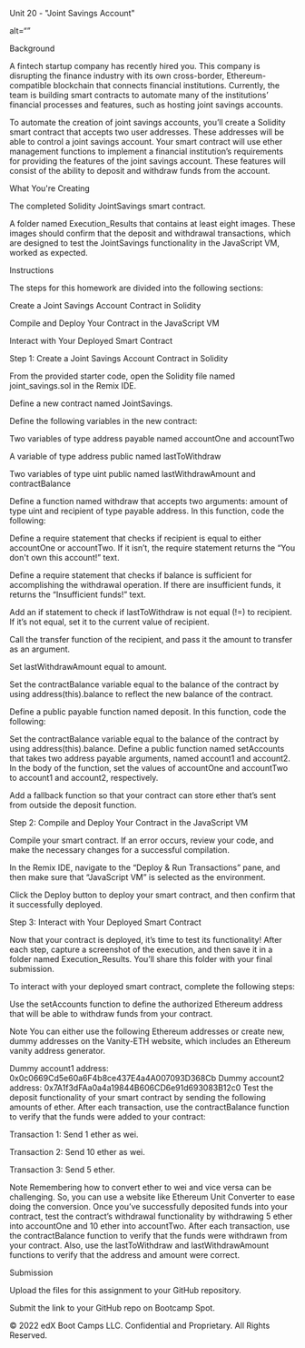Unit 20 - "Joint Savings Account"

alt=“”

Background

A fintech startup company has recently hired you. This company is disrupting the finance industry with its own cross-border, Ethereum-compatible blockchain that connects financial institutions. Currently, the team is building smart contracts to automate many of the institutions’ financial processes and features, such as hosting joint savings accounts.

To automate the creation of joint savings accounts, you’ll create a Solidity smart contract that accepts two user addresses. These addresses will be able to control a joint savings account. Your smart contract will use ether management functions to implement a financial institution’s requirements for providing the features of the joint savings account. These features will consist of the ability to deposit and withdraw funds from the account.

What You're Creating

The completed Solidity JointSavings smart contract.

A folder named Execution_Results that contains at least eight images. These images should confirm that the deposit and withdrawal transactions, which are designed to test the JointSavings functionality in the JavaScript VM, worked as expected.

Instructions

The steps for this homework are divided into the following sections:

Create a Joint Savings Account Contract in Solidity

Compile and Deploy Your Contract in the JavaScript VM

Interact with Your Deployed Smart Contract

Step 1: Create a Joint Savings Account Contract in Solidity

From the provided starter code, open the Solidity file named joint_savings.sol in the Remix IDE.

Define a new contract named JointSavings.

Define the following variables in the new contract:

Two variables of type address payable named accountOne and accountTwo

A variable of type address public named lastToWithdraw

Two variables of type uint public named lastWithdrawAmount and contractBalance

Define a function named withdraw that accepts two arguments: amount of type uint and recipient of type payable address. In this function, code the following:

Define a require statement that checks if recipient is equal to either accountOne or accountTwo. If it isn’t, the require statement returns the “You don't own this account!” text.

Define a require statement that checks if balance is sufficient for accomplishing the withdrawal operation. If there are insufficient funds, it returns the “Insufficient funds!” text.

Add an if statement to check if lastToWithdraw is not equal (!=) to recipient. If it’s not equal, set it to the current value of recipient.

Call the transfer function of the recipient, and pass it the amount to transfer as an argument.

Set lastWithdrawAmount equal to amount.

Set the contractBalance variable equal to the balance of the contract by using address(this).balance to reflect the new balance of the contract.

Define a public payable function named deposit. In this function, code the following:

Set the contractBalance variable equal to the balance of the contract by using address(this).balance.
Define a public function named setAccounts that takes two address payable arguments, named account1 and account2. In the body of the function, set the values of accountOne and accountTwo to account1 and account2, respectively.

Add a fallback function so that your contract can store ether that’s sent from outside the deposit function.

Step 2: Compile and Deploy Your Contract in the JavaScript VM

Compile your smart contract. If an error occurs, review your code, and make the necessary changes for a successful compilation.

In the Remix IDE, navigate to the “Deploy & Run Transactions” pane, and then make sure that “JavaScript VM” is selected as the environment.

Click the Deploy button to deploy your smart contract, and then confirm that it successfully deployed.

Step 3: Interact with Your Deployed Smart Contract

Now that your contract is deployed, it’s time to test its functionality! After each step, capture a screenshot of the execution, and then save it in a folder named Execution_Results. You’ll share this folder with your final submission.

To interact with your deployed smart contract, complete the following steps:

Use the setAccounts function to define the authorized Ethereum address that will be able to withdraw funds from your contract.

Note You can either use the following Ethereum addresses or create new, dummy addresses on the Vanity-ETH website, which includes an Ethereum vanity address generator.

Dummy account1 address: 0x0c0669Cd5e60a6F4b8ce437E4a4A007093D368Cb
Dummy account2 address: 0x7A1f3dFAa0a4a19844B606CD6e91d693083B12c0
Test the deposit functionality of your smart contract by sending the following amounts of ether. After each transaction, use the contractBalance function to verify that the funds were added to your contract:

Transaction 1: Send 1 ether as wei.

Transaction 2: Send 10 ether as wei.

Transaction 3: Send 5 ether.

Note Remembering how to convert ether to wei and vice versa can be challenging. So, you can use a website like Ethereum Unit Converter to ease doing the conversion.
Once you’ve successfully deposited funds into your contract, test the contract’s withdrawal functionality by withdrawing 5 ether into accountOne and 10 ether into accountTwo. After each transaction, use the contractBalance function to verify that the funds were withdrawn from your contract. Also, use the lastToWithdraw and lastWithdrawAmount functions to verify that the address and amount were correct.

Submission

Upload the files for this assignment to your GitHub repository.

Submit the link to your GitHub repo on Bootcamp Spot.

© 2022 edX Boot Camps LLC. Confidential and Proprietary. All Rights Reserved.
